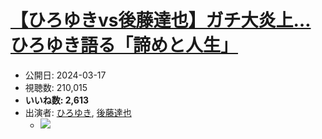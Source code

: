 # [【ひろゆきvs後藤達也】ガチ大炎上…ひろゆき語る「諦めと人生」](https://www.youtube.com/watch?v=wABRBDbRjsM)
-   公開日: 2024-03-17
-   視聴数: 210,015
-   **いいね数: 2,613**
-   出演者: [ひろゆき](/rehacq_fan/people/ひろゆき "wikilink"), [後藤達也](/rehacq_fan/people/後藤達也 "wikilink")
    - [![](https://img.youtube.com/vi/wABRBDbRjsM/hqdefault.jpg)](https://www.youtube.com/watch?v=wABRBDbRjsM)
